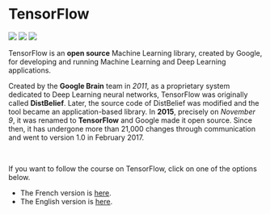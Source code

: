 # TensorFlow
![](https://img.shields.io/badge/version-2.9.1-orange)
![](https://img.shields.io/badge/lastest-2023--02--28-success)
![](https://img.shields.io/badge/contact-dr.mokira%40gmail.com-red)

TensorFlow is an **open source** Machine Learning library, created by Google, for developing and running Machine Learning and Deep Learning applications.<br/>

Created by the **Google Brain** team in *2011*, as a proprietary system dedicated to Deep Learning neural networks, TensorFlow was originally called **DistBelief**. Later, the source code of DistBelief was modified and the tool became an application-based library. In **2015**, precisely on *November 9*, it was renamed to **TensorFlow** and Google made it open source. Since then, it has undergone more than 21,000 changes through communication and went to version 1.0 in February 2017.

<br/>

If you want to follow the course on TensorFlow, click on one of the options below.
- The French version is [here](./fr/README.md).
- The English version is [here](./en/).